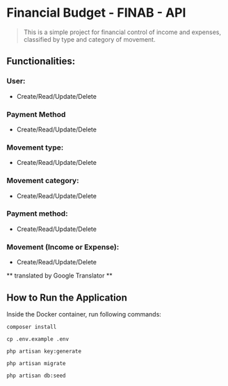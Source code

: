 # Financial Budget - FINAB - API

>This is a simple project for financial control of income and expenses, classified by type and category of movement.

## Functionalities:

### User:
  - Create/Read/Update/Delete

### Payment Method
- Create/Read/Update/Delete

### Movement type:
- Create/Read/Update/Delete

### Movement category:
- Create/Read/Update/Delete

### Payment method:
- Create/Read/Update/Delete

### Movement (Income or Expense):
- Create/Read/Update/Delete

** translated by Google Translator **

## How to Run the Application

Inside the Docker container, run following commands:

`composer install`

`cp .env.example .env`

`php artisan key:generate`

`php artisan migrate`

`php artisan db:seed`
